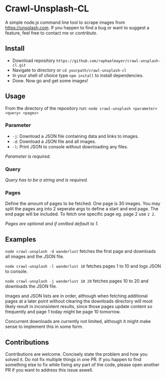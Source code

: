 # Crawl-Unsplash-CL
A simple node.js command line tool to scrape images from https://unsplash.com.
If you happen to find a bug or want to suggest a feature, feel free to contact me or *contribute*.

## Install
- Download repository `https://github.com/raphaelmayer/crawl-unsplash-cl.git`
- Navigate to directory or `cd yourpath/crawl-unsplash-cl`
- In your shell of choice type `npm install` to install dependencies.
- Done. Now go and get some images!

## Usage
From the directory of the repository run:
`node crawl-unsplash <parameter> <query> <pages>`

### Parameter
- `-j`: Download a JSON file containing data and links to images.
- `-d`: Download a JSON file and all images.
- `-l`: Print JSON to console without downloading any files.

*Parameter is required.*

### Query
*Query has to be a string and is required.* 

### Pages
Define the amount of pages to be fetched. One page is 30 images.
You may split the pages arg into 2 seperate args to define a start and end page. The end page will be included. To fetch one specific page eg. page 2 use `2 2`.

*Pages are optional and if omitted default to 1.*

## Examples
`node crawl-unsplash -d wanderlust` fetches the first page and downloads all images and the JSON file.

`node crawl-unsplash -l wanderlust 10` fetches pages 1 to 10 and logs JSON to console.

`node crawl-unsplash -j wanderlust 10 20` fetches pages 10 to 20 and downloads the JSON file.


Images and JSON lists are in order, although when fetching additional pages at a later point without clearing the downloads directory will most likely result in inconsistent results, since those pages update content so frequently and page 1 today might be page 10 tomorrow. 

Concurrent downloads are currently not limited, although it might make sense to implement this in some form. 

## Contributions
Contributions are welcome. Concisely state the problem and how you solved it. Do not fix multiple things in one PR. If you happen to find something else to fix while fixing any part of the code, please open another PR if you want to address this issue aswell. 